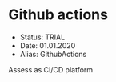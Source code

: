 # Github actions

- Status: TRIAL
- Date: 01.01.2020
- Alias: GithubActions

Assess as CI/CD platform 